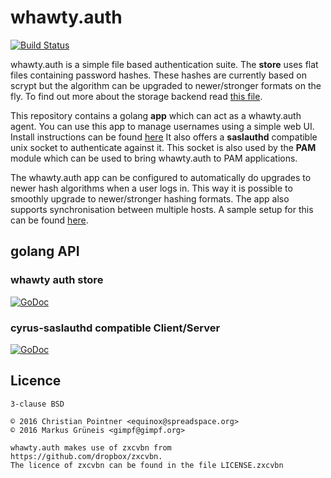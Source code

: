 # whawty.auth

[![Build Status](https://travis-ci.org/whawty/auth.svg?branch=master)](https://travis-ci.org/whawty/auth)

whawty.auth is a simple file based authentication suite. The **store** uses flat files containing password hashes. These
hashes are currently based on scrypt but the algorithm can be upgraded to newer/stronger formats on the fly.
To find out more about the storage backend read [this file](doc/SCHEMA.md).

This repository contains a golang **app** which can act as a whawty.auth agent. You can use this app to manage
usernames using a simple web UI.
Install instructions can be found [here](app/README.md)
It also offers a **saslauthd** compatible unix socket to authenticate against it.
This socket is also used by the **PAM** module which can be used to bring whawty.auth to PAM applications.

The whawty.auth app can be configured to automatically do upgrades to newer hash algorithms when a user logs
in. This way it is possible to smoothly upgrade to newer/stronger hashing formats. The app also supports
synchronisation between multiple hosts. A sample setup for this can be found [here](app/sync/README.md).

## golang API

### whawty auth store

[![GoDoc](https://godoc.org/github.com/whawty/auth/store?status.svg)](https://godoc.org/github.com/whawty/auth/store)

### cyrus-saslauthd compatible Client/Server

[![GoDoc](https://godoc.org/github.com/whawty/auth/sasl?status.svg)](https://godoc.org/github.com/whawty/auth/sasl)

## Licence

    3-clause BSD

    © 2016 Christian Pointner <equinox@spreadspace.org>
    © 2016 Markus Grüneis <gimpf@gimpf.org>

    whawty.auth makes use of zxcvbn from https://github.com/dropbox/zxcvbn.
    The licence of zxcvbn can be found in the file LICENSE.zxcvbn
